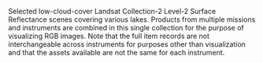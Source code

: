 Selected low-cloud-cover Landsat Collection-2 Level-2 Surface Reflectance scenes covering various lakes. Products from multiple missions and instruments are combined in this single collection for the purpose of visualizing RGB images. Note that the full item records are not interchangeable across instruments for purposes other than visualization and that the assets available are not the same for each instrument.